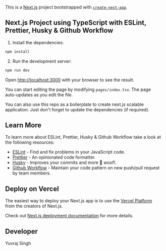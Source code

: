 This is a [Next.js](https://nextjs.org/) project bootstrapped with [`create-next-app`](https://github.com/vercel/next.js/tree/canary/packages/create-next-app).

## Next.js Project using TypeScript with ESLint, Prettier, Husky & Github Workflow

1. Install the dependencies:

```bash
npm install
```

2. Run the development server:

```bash
npm run dev
```

Open [http://localhost:3000](http://localhost:3000) with your browser to see the result.

You can start editing the page by modifying `pages/index.tsx`. The page auto-updates as you edit the file.

You can also use this repo as a boilerplate to create next.js scalable application. Just don't forget to update the dependencies (if required).

## Learn More

To learn more about ESLint, Prettier, Husky & Github Workflow take a look at the following resources:

- [ESLint](https://eslint.org/) - Find and fix problems in your JavaScript code.
- [Prettier](https://prettier.io/) - An opinionated code formatter.
- [Husky](https://github.com/typicode/husky) - Improves your commits and more 🐶 woof!.
- [Github Workflow](https://docs.github.com/en/actions/using-workflows/about-workflows) - Maintain your code pattern on new push/pull request by team members.

## Deploy on Vercel

The easiest way to deploy your Next.js app is to use the [Vercel Platform](https://vercel.com/new?utm_medium=default-template&filter=next.js&utm_source=create-next-app&utm_campaign=create-next-app-readme) from the creators of Next.js.

Check out [Next.js deployment documentation](https://nextjs.org/docs/deployment) for more details.

## Developer

Yuvraj Singh
